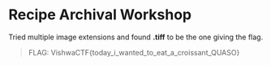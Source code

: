 # Recipe Archival Workshop

Tried multiple image extensions and found **.tiff** to be the one giving the flag.

>FLAG: VishwaCTF{today_i_wanted_to_eat_a_croissant_QUASO}